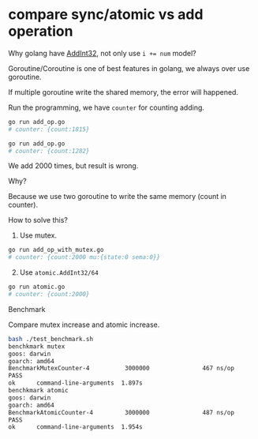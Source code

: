 # compare sync/atomic vs add operation

Why golang have [AddInt32](https://golang.org/pkg/sync/atomic/#AddInt32), not only use `i += num` model?

Goroutine/Coroutine is one of best features in golang, we always over use goroutine.

If multiple goroutine write the shared memory, the error will happened.

Run the programming, we have `counter` for counting adding.

```bash
go run add_op.go
# counter: {count:1815}

go run add_op.go
# counter: {count:1282}
```

We add 2000 times, but result is wrong.

Why?

Because we use two goroutine to write the same memory (count in counter).

How to solve this?

1. Use mutex.

```bash
go run add_op_with_mutex.go
# counter: {count:2000 mu:{state:0 sema:0}}
```

2. Use `atomic.AddInt32/64`


```bash
go run atomic.go
# counter: {count:2000}
```

Benchmark

Compare mutex increase and atomic increase.

```bash
bash ./test_benchmark.sh
benchkmark mutex
goos: darwin
goarch: amd64
BenchmarkMutexCounter-4          3000000               467 ns/op
PASS
ok      command-line-arguments  1.897s
benchkmark atomic
goos: darwin
goarch: amd64
BenchmarkAtomicCounter-4         3000000               487 ns/op
PASS
ok      command-line-arguments  1.954s
```